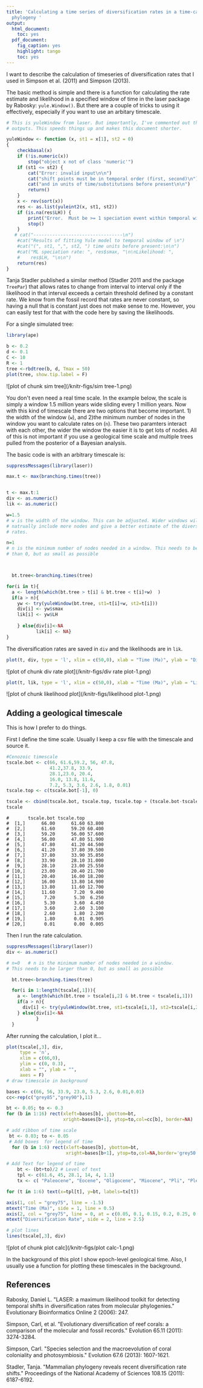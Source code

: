 ```yaml
---
title: 'Calculating a time series of diversification rates in a time-calibrated molecular
  phylogeny '
output:
  html_document:
    toc: yes
  pdf_document:
    fig_caption: yes
    highlight: tango
    toc: yes
---
```





I want to describe the calculation of timeseries of diversification rates that I used in Simpson et al. (2011) and Simpson (2013). 

The basic method is simple and there is a function for calculating the rate estimate and likelihood in a specified window of time in the laser package by Rabosky: `yule.Window()`. But there are a couple of tricks to using it effectively, especially if you want to use an arbitary timescale. 


```r
# This is yuleWindow from laser. But importantly, I've commented out the text
# outputs. This speeds things up and makes this document shorter.

yuleWindow <- function (x, st1 = x[1], st2 = 0) 
{
    checkbasal(x)
    if (!is.numeric(x)) 
        stop("object x not of class 'numeric'")
    if (st1 <= st2) {
        cat("Error: invalid input\n\n")
        cat("shift points must be in temporal order (first, second)\n")
        cat("and in units of time/substitutions before present\n\n")
        return()
    }
    x <- rev(sort(x))
    res <- as.list(yuleint2(x, st1, st2))
    if (is.na(res$LH)) {
        print("Error.  Must be >= 1 speciation event within temporal window\n")
        stop()
    }
   # cat("---------------------------------\n")
    #cat("Results of fitting Yule model to temporal window of \n")
    #cat("(", st1, ",", st2, ") time units before present:\n\n")
    #cat("ML speciation rate: ", res$smax, "\n\nLikelihood: ", 
    #    res$LH, "\n\n")
    return(res)
}
```


Tanja Stadler published a similar method (Stadler 2011 and the package `TreePar`) that allows rates to change from interval to interval only if the likelihood in that interval exceeds a certain threshold defined by a constant rate. We know from the fossil record that rates are never constant, so having a null that is constant just does not make sense to me. However, you can easily test for that with the code here by saving the likelihoods.


For a single simulated tree: 

```r
library(ape)

b <- 0.2
d <- 0.1
C <- 10
R <- 1
tree <-rbdtree(b, d, Tmax = 50)
plot(tree, show.tip.label = F)
```

![plot of chunk sim tree](/knitr-figs/sim tree-1.png) 


You don't even need a real time scale. In the example below, the scale is simply a window 1.5 million years wide sliding every 1 million years. Now with this kind of timescale there are two options that become important. 1) the width of the window (`w`), and 2)the minimum number of nodes in the window you want to calculate rates on (`n`). These two paramters interact with each other, the wider the window the easier it is to get lots of nodes. All of this is not important if you use a geological time scale and multiple trees pulled from the posterior of a Bayesian analysis.


The basic code is with an arbitrary timescale is:

```r
suppressMessages(library(laser))

max.t <- max(branching.times(tree))


t <- max.t:1
div <- as.numeric()
lik <- as.numeric()

w=1.5 
# w is the width of the window. This can be adjusted. Wider windows will
# natrually include more nodes and give a better estimate of the diversification
# rates.

n=1   
# n is the minimum number of nodes needed in a window. This needs to be larger
# than 0, but as small as possible



  bt.tree<-branching.times(tree)

for(i in t){
  a <- length(which(bt.tree > t[i] & bt.tree < t[i]+w)  )
  if(a > n){
    yw <- try(yuleWindow(bt.tree, st1=t[i]+w, st2=t[i]))
    div[i] <- yw$smax
    lik[i] <- yw$LH
    
    } else{div[i]<-NA
           lik[i] <- NA}
}
```

The diversification rates are saved in `div` and the likelihoods are in `lik`.

```r
plot(t, div, type = 'l', xlim = c(50,0), xlab = "Time (Ma)", ylab = "Diversification Rate")
```

![plot of chunk div rate plot](/knitr-figs/div rate plot-1.png) 


```r
plot(t, lik, type = 'l', xlim = c(50,0), xlab = "Time (Ma)", ylab = "Likelihood")
```

![plot of chunk likelihood plot](/knitr-figs/likelihood plot-1.png) 




Adding a geological timescale
---

This is how I prefer to do things.

First I define the time scale. Usually I keep a csv file with the timescale and source it.

```r
#Cenozoic timescale
tscale.bot <- c(66, 61.6,59.2, 56, 47.8,
                41.2,37.8, 33.9, 
                28.1,23.0, 20.4, 
                16.0, 13.8, 11.6, 
                7.2, 5.3, 3.6, 2.6, 1.8, 0.01)
tscale.top <- c(tscale.bot[-1], 0)

tscale <- cbind(tscale.bot, tscale.top, tscale.top + (tscale.bot-tscale.top)/2)
tscale
```

```
#       tscale.bot tscale.top       
#  [1,]      66.00      61.60 63.800
#  [2,]      61.60      59.20 60.400
#  [3,]      59.20      56.00 57.600
#  [4,]      56.00      47.80 51.900
#  [5,]      47.80      41.20 44.500
#  [6,]      41.20      37.80 39.500
#  [7,]      37.80      33.90 35.850
#  [8,]      33.90      28.10 31.000
#  [9,]      28.10      23.00 25.550
# [10,]      23.00      20.40 21.700
# [11,]      20.40      16.00 18.200
# [12,]      16.00      13.80 14.900
# [13,]      13.80      11.60 12.700
# [14,]      11.60       7.20  9.400
# [15,]       7.20       5.30  6.250
# [16,]       5.30       3.60  4.450
# [17,]       3.60       2.60  3.100
# [18,]       2.60       1.80  2.200
# [19,]       1.80       0.01  0.905
# [20,]       0.01       0.00  0.005
```

Then I run the rate calculation.

```r
suppressMessages(library(laser))
div <- as.numeric()

# n=0   # n is the minimum number of nodes needed in a window. 
# This needs to be larger than 0, but as small as possible

  bt.tree<-branching.times(tree)

  for(i in 1:length(tscale[,1])){
    a <- length(which(bt.tree > tscale[i,2] & bt.tree < tscale[i,1]))
    if(a > n){
      div[i] <- try(yuleWindow(bt.tree, st1=tscale[i,1], st2=tscale[i,2])$smax)
    } else{div[i]<-NA
           }
  }
```

After running the calculation, I plot it...

```r
plot(tscale[,3], div, 
     type = 'n', 
     xlim = c(66,0), 
     ylim = c(0, 0.3), 
     xlab = "", ylab = "", 
     axes = F)
# draw timescale in background

bases <- c(66, 56, 33.9, 23.0, 5.3, 2.6, 0.01,0.01)
cc<-rep(c("grey85","grey90"),11) 

bt <- 0.05; to <- 0.3
for (b in 1:16) rect(xleft=bases[b], ybottom=bt, 
                     xright=bases[b+1], ytop=to,col=cc[b], border=NA)

# add ribbon of time scale
 bt <- 0.03; to <- 0.05
 # Add boxes  for legend of time 
  for (b in 1:6) rect(xleft=bases[b], ybottom=bt, 
                      xright=bases[b+1], ytop=to,col=NA,border='grey50')

# Add Text for legend of time
    bt <- (bt+to)/2 # Level of text
    tpl <- c(61.6, 45, 28.1, 14, 4, 1.1)
    tx <- c( "Paleocene", "Eocene", "Oligocene", "Miocene", "Pli", "Ple")

for (t in 1:6) text(x=tpl[t], y=bt, labels=tx[t])

axis(1, col = "grey75", line = -1.5)
mtext("Time (Ma)", side = 1, line = 0.5)
axis(2, col = "grey75", line = 0, at = c(0.05, 0.1, 0.15, 0.2, 0.25, 0.3))
mtext("Diversification Rate", side = 2, line = 2.5)

# plot lines
lines(tscale[,3], div)
```

![plot of chunk plot calc](/knitr-figs/plot calc-1.png) 

In the background of this plot I show epoch-level geological time. Also, I usually use a function for plotting these timescales in the background.




References
---
Rabosky, Daniel L. "LASER: a maximum likelihood toolkit for detecting temporal shifts in diversification rates from molecular phylogenies." Evolutionary Bioinformatics Online 2 (2006): 247.

Simpson, Carl, et al. "Evolutionary diversification of reef corals: a comparison of the molecular and fossil records." Evolution 65.11 (2011): 3274-3284.

Simpson, Carl. "Species selection and the macroevolution of coral coloniality and photosymbiosis." Evolution 67.6 (2013): 1607-1621.

Stadler, Tanja. "Mammalian phylogeny reveals recent diversification rate shifts." Proceedings of the National Academy of Sciences 108.15 (2011): 6187-6192.
